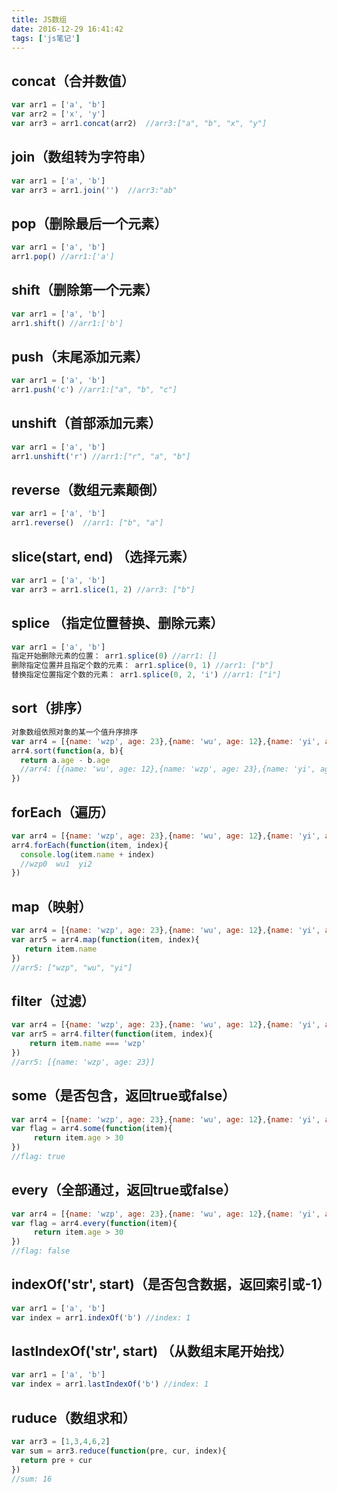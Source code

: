 ```yaml
---
title: JS数组
date: 2016-12-29 16:41:42
tags: ['js笔记']
---
```


## concat（合并数值）
```javascript
var arr1 = ['a', 'b']
var arr2 = ['x', 'y']
var arr3 = arr1.concat(arr2)  //arr3:["a", "b", "x", "y"]
```

## join（数组转为字符串）
```javascript
var arr1 = ['a', 'b']
var arr3 = arr1.join('')  //arr3:"ab"
```

## pop（删除最后一个元素）
```javascript
var arr1 = ['a', 'b']
arr1.pop() //arr1:['a']
```

## shift（删除第一个元素）
```javascript
var arr1 = ['a', 'b']
arr1.shift() //arr1:['b']
```

## push（末尾添加元素）
```javascript
var arr1 = ['a', 'b']
arr1.push('c') //arr1:["a", "b", "c"]
```

## unshift（首部添加元素）
```javascript
var arr1 = ['a', 'b']
arr1.unshift('r') //arr1:["r", "a", "b"]
```

## reverse（数组元素颠倒）
```javascript
var arr1 = ['a', 'b']
arr1.reverse()  //arr1: ["b", "a"]
```

## slice(start, end) （选择元素）
```javascript
var arr1 = ['a', 'b']
var arr3 = arr1.slice(1, 2) //arr3: ["b"]
```

## splice （指定位置替换、删除元素）
```javascript
var arr1 = ['a', 'b']
指定开始删除元素的位置： arr1.splice(0) //arr1: []
删除指定位置并且指定个数的元素： arr1.splice(0, 1) //arr1: ["b"]
替换指定位置指定个数的元素： arr1.splice(0, 2, 'i') //arr1: ["i"]
```

## sort（排序）
```javascript
对象数组依照对象的某一个值升序排序
var arr4 = [{name: 'wzp', age: 23},{name: 'wu', age: 12},{name: 'yi', age: 35}]
arr4.sort(function(a, b){
  return a.age - b.age
  //arr4: [{name: 'wu', age: 12},{name: 'wzp', age: 23},{name: 'yi', age: 35}]
})
```

## forEach（遍历）
```javascript
var arr4 = [{name: 'wzp', age: 23},{name: 'wu', age: 12},{name: 'yi', age: 35}]
arr4.forEach(function(item, index){
  console.log(item.name + index)
  //wzp0  wu1  yi2
})
```

## map（映射）
```javascript
var arr4 = [{name: 'wzp', age: 23},{name: 'wu', age: 12},{name: 'yi', age: 35}]
var arr5 = arr4.map(function(item, index){
   return item.name
})
//arr5: ["wzp", "wu", "yi"]
```

## filter（过滤）
```javascript
var arr4 = [{name: 'wzp', age: 23},{name: 'wu', age: 12},{name: 'yi', age: 35}]
var arr5 = arr4.filter(function(item, index){
    return item.name === 'wzp'
})
//arr5: [{name: 'wzp', age: 23}]
```

## some（是否包含，返回true或false）
```javascript
var arr4 = [{name: 'wzp', age: 23},{name: 'wu', age: 12},{name: 'yi', age: 35}]
var flag = arr4.some(function(item){
     return item.age > 30
})
//flag: true
```

## every（全部通过，返回true或false）
```javascript
var arr4 = [{name: 'wzp', age: 23},{name: 'wu', age: 12},{name: 'yi', age: 35}]
var flag = arr4.every(function(item){
     return item.age > 30
})
//flag: false
```

## indexOf('str', start)（是否包含数据，返回索引或-1）
```javascript
var arr1 = ['a', 'b']
var index = arr1.indexOf('b') //index: 1
```

## lastIndexOf('str', start) （从数组末尾开始找）
```javascript
var arr1 = ['a', 'b']
var index = arr1.lastIndexOf('b') //index: 1
```

## ruduce（数组求和）
```javascript
var arr3 = [1,3,4,6,2]
var sum = arr3.reduce(function(pre, cur, index){
  return pre + cur
})
//sum: 16
```
